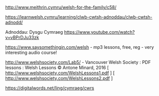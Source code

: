 
http://www.meithrin.cymru/welsh-for-the-family/c58/

https://learnwelsh.cymru/learning/clwb-cwtsh-adnoddau/clwb-cwtsh-adnodd/

Adnoddau: Dysgu Cymraeg
https://www.youtube.com/watch?v=vBPrDJu33zk


https://www.saysomethingin.com/welsh - mp3 lessons, free, reg - very interesting audio course!

http://www.welshsociety.com/Lab5/ - Vancouver Welsh Society : PDF lessons :  Welsh Lessons © Antone Minard, 2016
 [ http://www.welshsociety.com/WelshLessons1.pdf ] [ http://www.welshsociety.com/WelshLessons2.pdf ] 

 https://digitalwords.net/ling/cymraeg/cwrs


